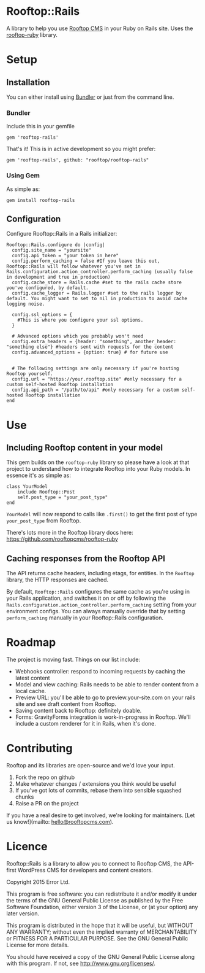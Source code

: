 # Rooftop::Rails
A library to help you use [Rooftop CMS](https://www.rooftopcms.com) in your Ruby on Rails site. Uses the [rooftop-ruby](http://github.com/rooftopcms/rooftop-ruby) library.

# Setup

## Installation

You can either install using [Bundler](http://bundler.io) or just from the command line.

### Bundler
Include this in your gemfile

`gem 'rooftop-rails'`

That's it! This is in active development so you might prefer:

`gem 'rooftop-rails', github: "rooftop/rooftop-rails"`
 
### Using Gem
As simple as:

`gem install rooftop-rails`

## Configuration
Configure Rooftop::Rails in a Rails initializer:

```
Rooftop::Rails.configure do |config|
  config.site_name = "yoursite"
  config.api_token = "your token in here"
  config.perform_caching = false #If you leave this out, Rooftop::Rails will follow whatever you've set in Rails.configuration.action_controller.perform_caching (usually false in development and true in production)
  config.cache_store = Rails.cache #set to the rails cache store you've configured, by default.
  config.cache_logger = Rails.logger #set to the rails logger by default. You might want to set to nil in production to avoid cache logging noise.
  
  config.ssl_options = {
    #This is where you configure your ssl options.
  }
  
  # Advanced options which you probably won't need
  config.extra_headers = {header: "something", another_header: "something else"} #headers sent with requests for the content
  config.advanced_options = {option: true} # for future use
      
  
  # The following settings are only necessary if you're hosting Rooftop yourself.
  config.url = "https://your.rooftop.site" #only necessary for a custom self-hosted Rooftop installation
  config.api_path = "/path/to/api" #only necessary for a custom self-hosted Rooftop installation
end
```
# Use

## Including Rooftop content in your model
This gem builds on the `rooftop-ruby` library so please have a look at that project to understand how to integrate Rooftop into your Ruby models. In essence it's as simple as:

```
class YourModel
    include Rooftop::Post
    self.post_type = "your_post_type"
end
```

`YourModel` will now respond to calls like `.first()` to get the first post of type `your_post_type` from Rooftop.

There's lots more in the Rooftop library docs here: https://github.com/rooftopcms/rooftop-ruby

## Caching responses from the Rooftop API
The API returns cache headers, including etags, for entities. In the `Rooftop` library, the HTTP responses are cached.
 
 By default, `Rooftop::Rails` configures the same cache as you're using in your Rails application, and switches it on or off by following the `Rails.configuration.action_controller.perform_caching` setting from your environment configs. You can always manually override that by setting `perform_caching` manually in your Rooftop::Rails configuration.
 
 

# Roadmap
The project is moving fast. Things on our list include:

* Webhooks controller: respond to incoming requests by caching the latest content
* Model and view caching: Rails needs to be able to render content from a local cache.
* Preview URL: you'll be able to go to preview.your-site.com on your rails site and see draft content from Rooftop.
* Saving content back to Rooftop: definitely doable.
* Forms: GravityForms integration is work-in-progress in Rooftop. We'll include a custom renderer for it in Rails, when it's done.

# Contributing
 Rooftop and its libraries are open-source and we'd love your input.
 
 1. Fork the repo on github
 2.  Make whatever changes / extensions you think would be useful
 3. If you've got lots of commits, rebase them into sensible squashed chunks
 4. Raise a PR on the project
 
 If you have a real desire to get involved, we're looking for maintainers. [Let us know!](mailto: hello@rooftopcms.com).
 

# Licence
Rooftop::Rails is a library to allow you to connect to Rooftop CMS, the API-first WordPress CMS for developers and content creators.

Copyright 2015 Error Ltd.

This program is free software: you can redistribute it and/or modify
it under the terms of the GNU General Public License as published by
the Free Software Foundation, either version 3 of the License, or
(at your option) any later version.

This program is distributed in the hope that it will be useful,
but WITHOUT ANY WARRANTY; without even the implied warranty of
MERCHANTABILITY or FITNESS FOR A PARTICULAR PURPOSE.  See the
GNU General Public License for more details.

You should have received a copy of the GNU General Public License
along with this program.  If not, see <http://www.gnu.org/licenses/>.
